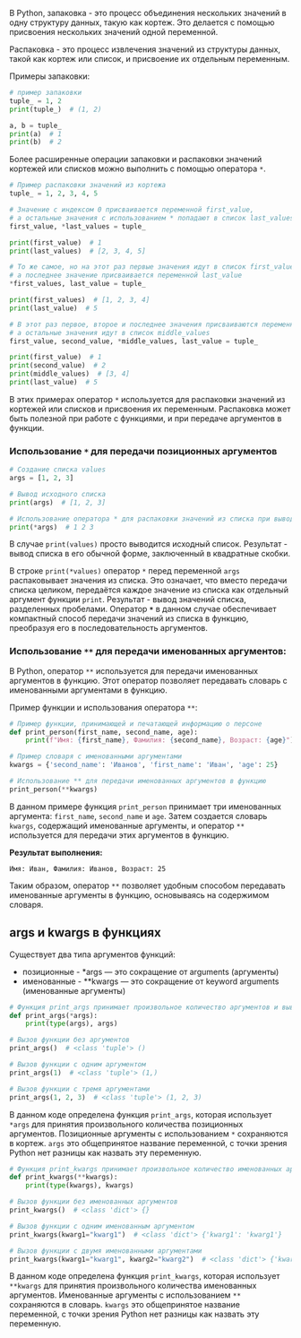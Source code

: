 

В Python, запаковка - это процесс объединения нескольких значений в одну структуру данных, такую как кортеж. Это делается с помощью присвоения нескольких значений одной переменной.

Распаковка - это процесс извлечения значений из структуры данных, такой как кортеж или список, и присвоение их отдельным переменным.

Примеры запаковки:

```python
# пример запаковки
tuple_ = 1, 2
print(tuple_)  # (1, 2)

a, b = tuple_
print(a)  # 1
print(b)  # 2
```

Более расширенные операции запаковки и распаковки значений кортежей или списков можно выполнить с помощью оператора `*`.

```python
# Пример распаковки значений из кортежа
tuple_ = 1, 2, 3, 4, 5

# Значение с индексом 0 присваивается переменной first_value,
# а остальные значения с использованием * попадают в список last_values
first_value, *last_values = tuple_

print(first_value)  # 1
print(last_values)  # [2, 3, 4, 5]

# То же самое, но на этот раз первые значения идут в список first_values,
# а последнее значение присваивается переменной last_value
*first_values, last_value = tuple_

print(first_values)  # [1, 2, 3, 4]
print(last_value)  # 5

# В этот раз первое, второе и последнее значения присваиваются переменным,
# а остальные значения идут в список middle_values
first_value, second_value, *middle_values, last_value = tuple_

print(first_value)  # 1
print(second_value)  # 2
print(middle_values)  # [3, 4]
print(last_value)  # 5
```

В этих примерах оператор `*` используется для распаковки значений из кортежей или списков и присвоения их переменным. Распаковка может быть полезной при работе с функциями, и при передаче  аргументов в функции.

### Использование `*` для передачи позиционных аргументов

```python
# Создание списка values
args = [1, 2, 3]

# Вывод исходного списка
print(args)  # [1, 2, 3]

# Использование оператора * для распаковки значений из списка при выводе
print(*args)  # 1 2 3

```

В случае `print(values)` просто выводится исходный список. Результат - вывод списка в его обычной форме, заключенный в квадратные скобки.

В строке `print(*values)` оператор `*` перед переменной `args` распаковывает значения из списка. Это означает, что вместо передачи списка целиком, передаётся каждое значение из списка как отдельный аргумент функции `print`. Результат - вывод значений списка, разделенных пробелами. Оператор **`*`** в данном случае обеспечивает компактный способ передачи значений из списка в функцию, преобразуя его в последовательность аргументов.

### **Использование `**` для передачи именованных аргументов:**

В Python, оператор `**` используется для передачи именованных аргументов в функцию. Этот оператор позволяет передавать словарь с именованными аргументами в функцию.

Пример функции и использования оператора `**`:

```python
# Пример функции, принимающей и печатающей информацию о персоне
def print_person(first_name, second_name, age):
    print(f"Имя: {first_name}, Фамилия: {second_name}, Возраст: {age}")

# Пример словаря с именованными аргументами
kwargs = {'second_name': 'Иванов', 'first_name': 'Иван', 'age': 25}

# Использование ** для передачи именованных аргументов в функцию
print_person(**kwargs)

```

В данном примере функция `print_person` принимает три именованных аргумента: `first_name`, `second_name` и `age`. Затем создается словарь `kwargs`, содержащий именованные аргументы, и оператор `**` используется для передачи этих аргументов в функцию.

**Результат выполнения:**

```
Имя: Иван, Фамилия: Иванов, Возраст: 25

```

Таким образом, оператор `**` позволяет удобным способом передавать именованные аргументы в функцию, основываясь на содержимом словаря.

## args и kwargs в функциях

Существует два типа аргументов функций:

- позиционные - *args — это сокращение от arguments (аргументы)
- именованные - **kwargs — это сокращение от keyword arguments (именованные аргументы)

```python
# Функция print_args принимает произвольное количество аргументов и выводит их тип и значения
def print_args(*args):
    print(type(args), args)

# Вызов функции без аргументов
print_args()  # <class 'tuple'> ()

# Вызов функции с одним аргументом
print_args(1)  # <class 'tuple'> (1,)

# Вызов функции с тремя аргументами
print_args(1, 2, 3)  # <class 'tuple'> (1, 2, 3)
```

В данном коде определена функция `print_args`, которая использует `*args` для принятия произвольного количества позиционных аргументов. Позиционные аргументы с использованием `*` сохраняются в кортеж. `args` это общепринятое название переменной, с точки зрения Python нет разницы как назвать эту переменную. 

```python
# Функция print_kwargs принимает произвольное количество именованных аргументов и выводит их тип и значения
def print_kwargs(**kwargs):
    print(type(kwargs), kwargs)

# Вызов функции без именованных аргументов
print_kwargs()  # <class 'dict'> {}

# Вызов функции с одним именованным аргументом
print_kwargs(kwarg1="kwarg1")  # <class 'dict'> {'kwarg1': 'kwarg1'}

# Вызов функции с двумя именованными аргументами
print_kwargs(kwarg1="kwarg1", kwarg2="kwarg2")  # <class 'dict'> {'kwarg1': 'kwarg1', 'kwarg2': 'kwarg2'}
```

В данном коде определена функция `print_kwargs`, которая использует `**kwargs` для принятия произвольного количества именованных аргументов. Именованные аргументы с использованием `**` сохраняются в словарь. `kwargs` это общепринятое название переменной, с точки зрения Python нет разницы как назвать эту переменную.